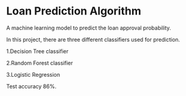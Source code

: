 # Loan Prediction Algorithm

A machine learning model to predict the loan approval probability.

In this project, there are three different classifiers used for prediction.

1.Decision Tree classifier
 
2.Random Forest classifier

3.Logistic Regression 

Test accuracy 86%.
